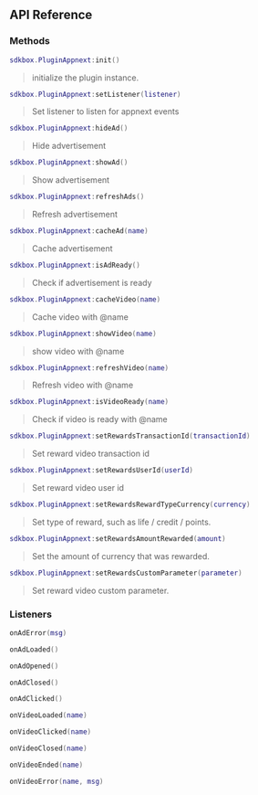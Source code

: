 ## API Reference

### Methods
```lua
sdkbox.PluginAppnext:init()
```
>  initialize the plugin instance.

```lua
sdkbox.PluginAppnext:setListener(listener)
```
> Set listener to listen for appnext events

```lua
sdkbox.PluginAppnext:hideAd()
```
> Hide advertisement

```lua
sdkbox.PluginAppnext:showAd()
```
> Show advertisement

```lua
sdkbox.PluginAppnext:refreshAds()
```
> Refresh advertisement

```lua
sdkbox.PluginAppnext:cacheAd(name)
```
> Cache advertisement

```lua
sdkbox.PluginAppnext:isAdReady()
```
> Check if advertisement is ready

```lua
sdkbox.PluginAppnext:cacheVideo(name)
```
> Cache video with @name

```lua
sdkbox.PluginAppnext:showVideo(name)
```
> show video with @name

```lua
sdkbox.PluginAppnext:refreshVideo(name)
```
> Refresh video with @name

```lua
sdkbox.PluginAppnext:isVideoReady(name)
```
> Check if video is ready with @name

```lua
sdkbox.PluginAppnext:setRewardsTransactionId(transactionId)
```
> Set reward video transaction id

```lua
sdkbox.PluginAppnext:setRewardsUserId(userId)
```
> Set reward video user id

```lua
sdkbox.PluginAppnext:setRewardsRewardTypeCurrency(currency)
```
> Set type of reward, such as life / credit / points.

```lua
sdkbox.PluginAppnext:setRewardsAmountRewarded(amount)
```
> Set the amount of currency that was rewarded.

```lua
sdkbox.PluginAppnext:setRewardsCustomParameter(parameter)
```
> Set reward video custom parameter.


### Listeners
```lua
onAdError(msg)
```

```lua
onAdLoaded()
```

```lua
onAdOpened()
```

```lua
onAdClosed()
```

```lua
onAdClicked()
```

```lua
onVideoLoaded(name)
```

```lua
onVideoClicked(name)
```

```lua
onVideoClosed(name)
```

```lua
onVideoEnded(name)
```

```lua
onVideoError(name, msg)
```


